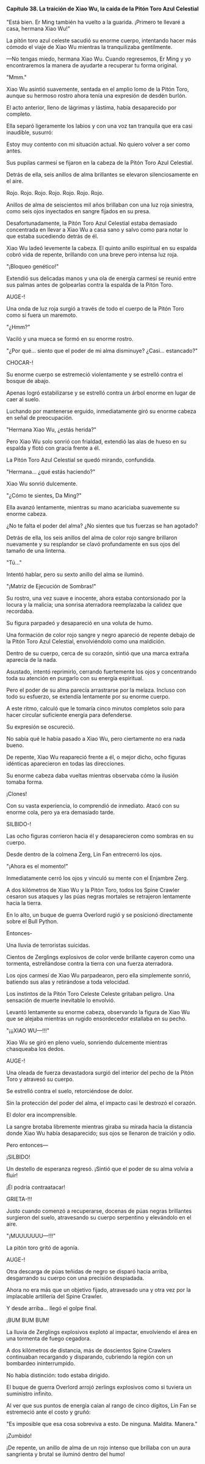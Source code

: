 
#### Capítulo 38. La traición de Xiao Wu, la caída de la Pitón Toro Azul Celestial


"Está bien. Er Ming también ha vuelto a la guarida. ¡Primero te llevaré a casa, hermana Xiao Wu!"

La pitón toro azul celeste sacudió su enorme cuerpo, intentando hacer más cómodo el viaje de Xiao Wu mientras la tranquilizaba gentilmente.

—No tengas miedo, hermana Xiao Wu. Cuando regresemos, Er Ming y yo encontraremos la manera de ayudarte a recuperar tu forma original.

"Mmm."

Xiao Wu asintió suavemente, sentada en el amplio lomo de la Pitón Toro, aunque su hermoso rostro ahora tenía una expresión de desdén burlón.

El acto anterior, lleno de lágrimas y lástima, había desaparecido por completo.

Ella separó ligeramente los labios y con una voz tan tranquila que era casi inaudible, susurró:

Estoy muy contento con mi situación actual. No quiero volver a ser como antes.

Sus pupilas carmesí se fijaron en la cabeza de la Pitón Toro Azul Celestial.

Detrás de ella, seis anillos de alma brillantes se elevaron silenciosamente en el aire.

Rojo. Rojo. Rojo. Rojo. Rojo. Rojo. Rojo.

Anillos de alma de seiscientos mil años brillaban con una luz roja siniestra, como seis ojos inyectados en sangre fijados en su presa.

Desafortunadamente, la Pitón Toro Azul Celestial estaba demasiado concentrada en llevar a Xiao Wu a casa sano y salvo como para notar lo que estaba sucediendo detrás de él.

Xiao Wu ladeó levemente la cabeza. El quinto anillo espiritual en su espalda cobró vida de repente, brillando con una breve pero intensa luz roja.

"¡Bloqueo genético!"

Extendió sus delicadas manos y una ola de energía carmesí se reunió entre sus palmas antes de golpearlas contra la espalda de la Pitón Toro.

AUGE-!

Una onda de luz roja surgió a través de todo el cuerpo de la Pitón Toro como si fuera un maremoto.

"¿Hmm?"

Vaciló y una mueca se formó en su enorme rostro.

"¿Por qué... siento que el poder de mi alma disminuye? ¿Casi... estancado?"

CHOCAR-!

Su enorme cuerpo se estremeció violentamente y se estrelló contra el bosque de abajo.

Apenas logró estabilizarse y se estrelló contra un árbol enorme en lugar de caer al suelo.

Luchando por mantenerse erguido, inmediatamente giró su enorme cabeza en señal de preocupación.

"Hermana Xiao Wu, ¿estás herida?"

Pero Xiao Wu solo sonrió con frialdad, extendió las alas de hueso en su espalda y flotó con gracia frente a él.

La Pitón Toro Azul Celestial se quedó mirando, confundida.

"Hermana... ¿qué estás haciendo?"

Xiao Wu sonrió dulcemente.

"¿Cómo te sientes, Da Ming?"

Ella avanzó lentamente, mientras su mano acariciaba suavemente su enorme cabeza.

¿No te falta el poder del alma? ¿No sientes que tus fuerzas se han agotado?

Detrás de ella, los seis anillos del alma de color rojo sangre brillaron nuevamente y su resplandor se clavó profundamente en sus ojos del tamaño de una linterna.

"Tú..."

Intentó hablar, pero su sexto anillo del alma se iluminó.

"¡Matriz de Ejecución de Sombras!"

Su rostro, una vez suave e inocente, ahora estaba contorsionado por la locura y la malicia; una sonrisa aterradora reemplazaba la calidez que recordaba.

Su figura parpadeó y desapareció en una voluta de humo.

Una formación de color rojo sangre y negro apareció de repente debajo de la Pitón Toro Azul Celestial, envolviéndolo como una maldición.

Dentro de su cuerpo, cerca de su corazón, sintió que una marca extraña aparecía de la nada.

Asustado, intentó reprimirlo, cerrando fuertemente los ojos y concentrando toda su atención en purgarlo con su energía espiritual.

Pero el poder de su alma parecía arrastrarse por la melaza. Incluso con todo su esfuerzo, se extendía lentamente por su enorme cuerpo.

A este ritmo, calculó que le tomaría cinco minutos completos solo para hacer circular suficiente energía para defenderse.

Su expresión se oscureció.

No sabía qué le había pasado a Xiao Wu, pero ciertamente no era nada bueno.

De repente, Xiao Wu reapareció frente a él, o mejor dicho, ocho figuras idénticas aparecieron en todas las direcciones.

Su enorme cabeza daba vueltas mientras observaba cómo la ilusión tomaba forma.

¡Clones!

Con su vasta experiencia, lo comprendió de inmediato. Atacó con su enorme cola, pero ya era demasiado tarde.

SILBIDO-!

Las ocho figuras corrieron hacia él y desaparecieron como sombras en su cuerpo.

Desde dentro de la colmena Zerg, Lin Fan entrecerró los ojos.

"¡Ahora es el momento!"

Inmediatamente cerró los ojos y vinculó su mente con el Enjambre Zerg.

A dos kilómetros de Xiao Wu y la Pitón Toro, todos los Spine Crawler cesaron sus ataques y las púas negras mortales se retrajeron lentamente hacia la tierra.

En lo alto, un buque de guerra Overlord rugió y se posicionó directamente sobre el Bull Python.

Entonces-

Una lluvia de terroristas suicidas.

Cientos de Zerglings explosivos de color verde brillante cayeron como una tormenta, estrellándose contra la tierra con una fuerza aterradora.

Los ojos carmesí de Xiao Wu parpadearon, pero ella simplemente sonrió, batiendo sus alas y retirándose a toda velocidad.

Los instintos de la Pitón Toro Celeste Celeste gritaban peligro. Una sensación de muerte inevitable lo envolvió.

Levantó lentamente su enorme cabeza, observando la figura de Xiao Wu que se alejaba mientras un rugido ensordecedor estallaba en su pecho.

"¡¡¡XIAO WU—!!!"

Xiao Wu se giró en pleno vuelo, sonriendo dulcemente mientras chasqueaba los dedos.

AUGE-!

Una oleada de fuerza devastadora surgió del interior del pecho de la Pitón Toro y atravesó su cuerpo.

Se estrelló contra el suelo, retorciéndose de dolor.

Sin la protección del poder del alma, el impacto casi le destrozó el corazón.

El dolor era incomprensible.

La sangre brotaba libremente mientras giraba su mirada hacia la distancia donde Xiao Wu había desaparecido; sus ojos se llenaron de traición y odio.

Pero entonces—

¡SILBIDO!

Un destello de esperanza regresó. ¡Sintió que el poder de su alma volvía a fluir!

¡Él podría contraatacar!

GRIETA-!!!

Justo cuando comenzó a recuperarse, docenas de púas negras brillantes surgieron del suelo, atravesando su cuerpo serpentino y elevándolo en el aire.

"¡MUUUUUUU—!!!"

La pitón toro gritó de agonía.

AUGE-!

Otra descarga de púas teñidas de negro se disparó hacia arriba, desgarrando su cuerpo con una precisión despiadada.

Ahora no era más que un objetivo fijado, atravesado una y otra vez por la implacable artillería del Spine Crawler.

Y desde arriba... llegó el golpe final.

¡BUM BUM BUM!

La lluvia de Zerglings explosivos explotó al impactar, envolviendo el área en una tormenta de fuego cegadora.

A dos kilómetros de distancia, más de doscientos Spine Crawlers continuaban recargando y disparando, cubriendo la región con un bombardeo ininterrumpido.

No había distinción: todo estaba dirigido.

El buque de guerra Overlord arrojó zerlings explosivos como si tuviera un suministro infinito.

Al ver que sus puntos de energía caían al rango de cinco dígitos, Lin Fan se estremeció ante el costo y gruñó:

"Es imposible que esa cosa sobreviva a esto. De ninguna. Maldita. Manera."

¡Zumbido!

¡De repente, un anillo de alma de un rojo intenso que brillaba con un aura sangrienta y brutal se iluminó dentro del humo!